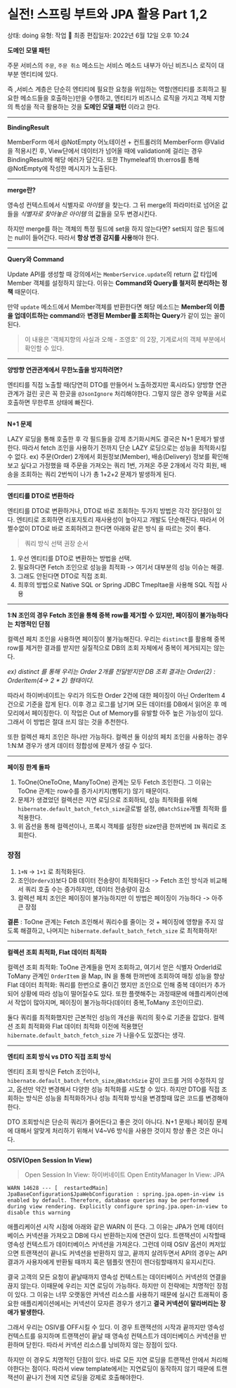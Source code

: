# 실전! 스프링 부트와 JPA 활용 Part 1,2

상태: doing
유형: 작업 🔨
최종 편집일자: 2022년 6월 12일 오후 10:24

**도메인 모델 패턴**

주문 서비스의 `주문`, `주문 취소` 메소드는 서비스 메소드 내부가 아닌 비즈니스 로직이 대부분 엔티티에 있다.

즉 ,서비스 계층은 단순히 엔티티에 필요한 요청을 위임하는 역할(엔티티를 조회하고 필요한 메소드들을 호출하는)만을 수행하고, 엔티티가 비즈니스 로직을 가지고 객체 지향의 특성을 적극 활용하는 것을 **도메인 모델 패턴** 이라고 한다.

---

**BindingResult**

MemberForm 에서 @NotEmpty 어노테이션 + 컨트롤러의 MemberForm @Valid을 적용시킨 후, View단에서 데이터가 넘어올 때에 validation에 걸리는 경우
BindingResult에 해당 에러가 담긴다. 또한 Thymeleaf의 th:erros를 통해 @NotEmpty에 작성한 메시지가 노출된다.

---

**merge란?**

영속성 컨텍스트에서 식별자로 *아이템* 을 찾는다. 그 뒤 merge의 파라미터로 넘어온 값들을 *식별자로 찾아놓은 아이템* 의 값들을 모두 변경시킨다.

하지만 merge를 하는 객체의 특정 필드에 set을 하지 않는다면? set되지 않은 필드에는 null이 들어간다.
따라서 **항상 변경 감지를 사용**해야 한다.

---

**Query와 Command**

Update API를 생성할 때 강의에서는 `MemberService.update`의 return 값 타입에 Member 객체를 설정하지 않는다.
이유는 **Command와 Query를 철저히 분리하는 정책** 때문이다.

만약 `update` 메소드에서 Member객체를 반환한다면 해당 메소드는
**Member의 이름을 업데이트하는 command**와 **변경된 Member를 조회하는 Query**가 같이 있는 꼴이 된다.

> 이 내용은 '객체지향의 사실과 오해 - 조영호' 의 2장, 기계로서의 객체 부분에서 확인할 수 있다.
> 

---

**양방향 연관관계에서 무한노출을 방지하려면?**

엔티티를 직접 노출할 때(당연히 DTO를 만들어서 노출하겠지만 혹시라도) 양방향 연관관계가 걸린 곳은 꼭 한곳을 `@JsonIgnore` 처리해야한다.
그렇지 않은 경우 양쪽을 서로 호출하면 무한루프 상태에 빠진다.

---

**N+1 문제**

LAZY 로딩을 통해 호출한 후 각 필드들을 강제 초기화시켜도 결국은 N+1 문제가 발생한다. 따라서 fetch 조인을 사용하기 전까지 단순 LAZY 로딩으로는 성능을 최적화시킬 수 없다.
ex) 주문(Order) 2개에서 회원정보(Member), 배송(Delivery) 정보를 확인해보고 싶다고 가정했을 때 주문을 가져오는 쿼리 1번, 가져온 주문 2개에서 각각 회원, 배송을 조회하는 쿼리 2번씩이 나가 총 1+2+2 문제가 발생하게 된다.

---

**엔티티를 DTO로 변환하라**

엔티티를 DTO로 변환하거나, DTO로 바로 조회하는 두가지 방법은 각각 장단점이 있다. 엔티티로 조회하면 리포지토리 재사용성이 높아지고 개발도 단순해진다. 따라서 어쩔수없이 DTO로 바로 조회하려고 한다면 아래와 같은 방식
을 따르는 것이 좋다.

> 쿼리 방식 선택 권장 순서
> 
1. 우선 엔티티를 DTO로 변환하는 방법을 선택.
2. 필요하다면 Fetch 조인으로 성능을 최적화 -> 여기서 대부분의 성능 이슈는 해결.
3. 그래도 안된다면 DTO로 직접 조회.
4. 최후의 방법으로 Native SQL or Spring JDBC Tmepltae을 사용해 SQL 직접 사용

---

**1:N 조인의 경우 Fetch 조인을 통해 중복 row를 제거할 수 있지만, 페이징이 불가능하다는 치명적인 단점**

컬렉션 페치 조인을 사용하면 페이징이 불가능해진다. 우리는 `distinct`를 활용해 중복 row를 제거한 결과를 받지만 실질적으로
DB의 조회 자체에서 중복이 제거되지는 않는다.

*ex) distinct 를 통해 우리는 Order 2개를 전달받지만 DB 조회 결과는 Order(2) : OrderItem(4-> 2 * 2) 형태이다.*

따라서 하이버네이트는 우리가 의도한 Order 2건에 대한 페이징이 아닌 OrderItem 4건으로 기준을 잡게 된다. 이후 경고 로그를 남기며 모든 데이터를 DB에서 읽어온 후 메모리에서 페이징한다.
이 작업은 Out of Memory를 유발할 아주 높은 가능성이 있다. 그래서 이 방법은 절대 쓰지 않는 것을 추천한다.

또한 컬렉션 패치 조인은 하나만 가능하다. 컬렉션 둘 이상의 페치 조인을 사용하는 경우 1:N:M 경우가 생겨 데이터 정합성에 문제가 생길 수 있다.

---

**페이징 한계 돌파**

1. ToOne(OneToOne, ManyToOne) 관계는 모두 Fetch 조인한다. 그 이유는 ToOne 관계는 row수를 증가시키지(뻥튀기) 않기 때문이다.
2. 문제가 생겼었던 컬렉션은 지연 로딩으로 조회하되, 성능 최적화를 위해 `hibernate.default_batch_fetch_size`글로벌 설정, `@BatchSize`개별 최적화 를 적용한다.
3. 위 옵션을 통해 컬렉션이나, 프록시 객체를 설정한 size만큼 한꺼번에 `IN` 쿼리로 조회한다.

### 장점

1. `1+N` -> `1+1` 로 최적화된다.
2. 조인(`Orderv3`)보다 DB 데이터 전송량이 최적화된다 -> Fetch 조인 방식과 비교해서 쿼리 호출 수는 증가하지만, 데이터 전송량이 감소
3. 컬렉션 페치 조인은 페이징이 불가능하지만 이 방법은 페이징이 가능하다 -> 아주 큰 장점

**결론** : ToOne 관계는 Fetch 조인해서 쿼리수를 줄이는 것 + 페이징에 영향을 주지 않도록 해결하고, 나머지는 `hibernate.default_batch_fetch_size` 로 최적화하자!

---

**컬렉션 조회 최적화, Flat 데이터 최적화**

컬렉션 조회 최적화: ToOne 관계들을 먼저 조회하고, 여기서 얻은 식별자 OrderId로 ToMany 관계인 `OrderItem` 을 Map, IN 을 통해 한꺼번에 조회하여 매칭 성능을 향상
Flat 데이터 최적화: 쿼리를 한번으로 줄이긴 했지만 조인으로 인해 중복 데이터가 추가되어 상황에 따라 성능이 떨어질수도 있다. 또한 플랫해주는 과정때문에 애플리케이션에서 작업이 많아지며, 페이징이 불가능하다(데이터 중복,ToMany 조인이므로).

둘다 쿼리를 최적화했지만 근본적인 성능의 개선을 쿼리의 횟수로 기준을 잡았다. 컬렉션 조회 최적화와 Flat 데이터 최적화 이전에 적용했던 `hibernate.default_batch_fetch_size` 가 나을수도 있겠다는 생각.

---

**엔티티 조회 방식 vs DTO 직접 조회 방식**

엔티티 조회 방식은 Fetch 조인이나, `hibernate.default_batch_fetch_size`,`@BatchSzie` 같이 코드를 거의 수정하지 않고, 옵션만 약간 변경해서
다양한 성능 최적화를 시도할 수 있다. 하지만 DTO를 직접 조회하는 방식은 성능을 최적화하거나 성능 최적화 방식을 변경할때 많은 코드를 변경해야한다.

DTO 조회방식은 단순히 쿼리가 줄어든다고 좋은 것이 아니다. N+1 문제나 페이징 문제에 대해서 알맞게 처리하기 위해서 V4~V6 방식을 사용한 것이지 항상 좋은 것은 아니다.

---

**OSIV(Open Session In View)**

> Open Session In View: 하이버네이트
Open EntityManager In View: JPA
> 

`WARN 14628 --- [  restartedMain] JpaBaseConfiguration$JpaWebConfiguration : spring.jpa.open-in-view is enabled by default. Therefore, database queries may be performed during view rendering. Explicitly configure spring.jpa.open-in-view to disable this warning`

애플리케이션 시작 시점에 아래와 같은 WARN 이 뜬다. 그 이유는 JPA가 언제 데이터베이스 커넥션을 가져오고 DB에 다시 반환하는지에 연관이 있다.
트랜잭션이 시작할때 영속성 컨텍스트가 데이터베이스 커넥션을 가져온다. 그런데 이때 OSIV 옵션이 켜저있으면 트랜잭션이 끝나도 커넥션을 반환하지 않고,
끝까지 살려두면서 API의 경우는 API 결과가 사용자에게 반환될 때까지 혹은 템플릿 엔진이 렌더링할때까지 유지시킨다.

결국 고객의 모든 요청이 끝날때까지 영속성 컨텍스트는 데이터베이스 커넥션의 연결을 끊지 않는다. 이때문에 우리는 지연 로딩이 가능하다.
하지만 이 전략에는 치명적인 장점이 있다. 그 이유는 너무 오랫동안 커넥션 리소스를 사용하기 때문에 실시간 트래픽이 중요한 애플리케이션에서는 커넥션이 모자른 경우가 생기고
**결국 커넥션이 말라버리는 장애가 발생한다.**

그래서 우리는 OSIV를 OFF시킬 수 있다. 이 경우 트랜잭션의 시작과 끝까지만 영속성 컨텍스트를 유지하며
트랜잭션이 끝날 때 영속성 컨텍스트가 데이터베이스 커넥션을 반환하며 닫힌다. 따라서 커넥션 리소스를 낭비하지 않는 장점이 있다.

하지만 이 경우도 치명적인 단점이 있다. 바로 모든 지연 로딩을 트랜잭션 안에서 처리해야한다는 점이다. 따라서 view template에서는 지연로딩이 동작하지 않기 때문에
트랜잭션이 끝나기 전에 지연 로딩을 강제로 호출해야한다.